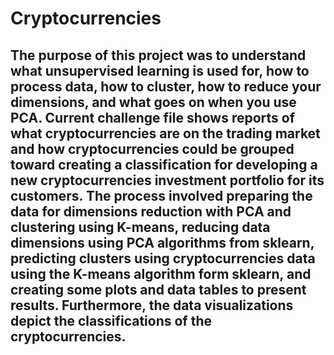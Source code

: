 # Cryptocurrencies

## The purpose of this project was to understand what unsupervised learning is used for, how to process data, how to cluster, how to reduce your dimensions, and what goes on when you use PCA. Current challenge file shows reports of what cryptocurrencies are on the trading market and how cryptocurrencies could be grouped toward creating a classification for developing a new cryptocurrencies investment portfolio for its customers. The process involved preparing the data for dimensions reduction with PCA and clustering using K-means, reducing data dimensions using PCA algorithms from sklearn, predicting clusters using cryptocurrencies data using the K-means algorithm form sklearn, and creating some plots and data tables to present results. Furthermore, the data visualizations depict the classifications of the cryptocurrencies. 

